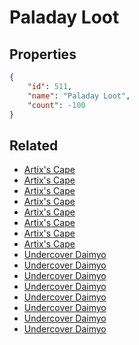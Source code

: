 # Paladay Loot

<no description available>

## Properties

```json
{
    "id": 511,
    "name": "Paladay Loot",
    "count": -100
}
```

## Related

- [Artix's Cape](../items/16229-artix-s-cape.md)
- [Artix's Cape](../items/16230-artix-s-cape.md)
- [Artix's Cape](../items/16231-artix-s-cape.md)
- [Artix's Cape](../items/16232-artix-s-cape.md)
- [Artix's Cape](../items/16233-artix-s-cape.md)
- [Artix's Cape](../items/16234-artix-s-cape.md)
- [Artix's Cape](../items/16235-artix-s-cape.md)
- [Artix's Cape](../items/16236-artix-s-cape.md)
- [Undercover Daimyo](../items/16237-undercover-daimyo.md)
- [Undercover Daimyo](../items/16238-undercover-daimyo.md)
- [Undercover Daimyo](../items/16239-undercover-daimyo.md)
- [Undercover Daimyo](../items/16240-undercover-daimyo.md)
- [Undercover Daimyo](../items/16241-undercover-daimyo.md)
- [Undercover Daimyo](../items/16242-undercover-daimyo.md)
- [Undercover Daimyo](../items/16243-undercover-daimyo.md)
- [Undercover Daimyo](../items/16244-undercover-daimyo.md)

